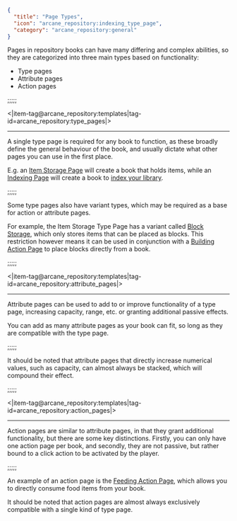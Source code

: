 ```json
{
  "title": "Page Types",
  "icon": "arcane_repository:indexing_type_page",
  "category": "arcane_repository:general"
}
```

Pages in repository books can have many differing and complex abilities, 
so they are categorized into three main types based on functionality:


- Type pages
- Attribute pages
- Action pages

;;;;;

<|item-tag@arcane_repository:templates|tag-id=arcane_repository:type_pages|>

---

A single type page is required for any book to function, 
as these broadly define the general behaviour of the book, 
and usually dictate what other pages you can use in the first place.


E.g. an [Item Storage Page](^arcane_repository:item_storage/type_item_storage) will create a book that holds items, 
while an [Indexing Page](^arcane_repository:indexing/type_indexing) will create a book 
to [index your library](^arcane_repository:indexing).

;;;;;

Some type pages also have variant types, which may be required as a base for action or attribute pages. 


For example, the Item Storage Type Page has a variant called 
[Block Storage](^arcane_repository:item_storage/type_block_storage), 
which only stores items that can be placed as blocks. 
This restriction however means it can be used in conjunction with a 
[Building Action Page](^arcane_repository:item_storage/action_building) to place blocks directly from a book.

;;;;;

<|item-tag@arcane_repository:templates|tag-id=arcane_repository:attribute_pages|>

---

Attribute pages can be used to add to or improve functionality of a type page, 
increasing capacity, range, etc. or granting additional passive effects.


You can add as many attribute pages as your book can fit,
so long as they are compatible with the type page.

;;;;;

It should be noted that attribute pages that directly increase numerical values, such as capacity,
can almost always be stacked, which will compound their effect.

;;;;;

<|item-tag@arcane_repository:templates|tag-id=arcane_repository:action_pages|>

---

Action pages are similar to attribute pages, in that they grant additional functionality,
but there are some key distinctions. Firstly, you can only have one action page per book,
and secondly, they are not passive, but rather bound to a click action to be activated by the player.

;;;;;

An example of an action page is the [Feeding Action Page](^arcane_repository:item_storage/action_feeding),
which allows you to directly consume food items from your book.


It should be noted that action pages are almost always exclusively compatible with a single kind of type page.
